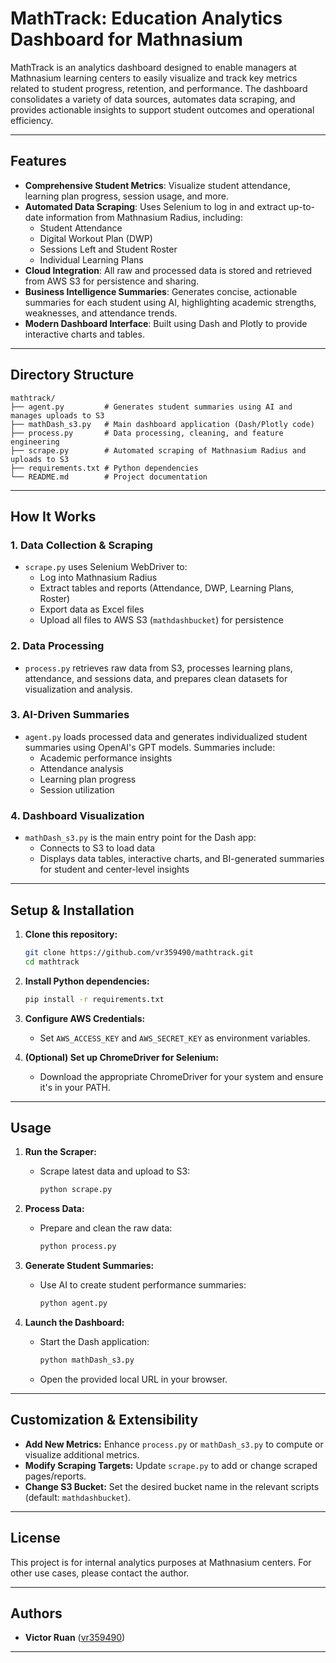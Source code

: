 # MathTrack: Education Analytics Dashboard for Mathnasium

MathTrack is an analytics dashboard designed to enable managers at Mathnasium learning centers to easily visualize and track key metrics related to student progress, retention, and performance. The dashboard consolidates a variety of data sources, automates data scraping, and provides actionable insights to support student outcomes and operational efficiency.

---

## Features

- **Comprehensive Student Metrics**: Visualize student attendance, learning plan progress, session usage, and more.
- **Automated Data Scraping**: Uses Selenium to log in and extract up-to-date information from Mathnasium Radius, including:
  - Student Attendance
  - Digital Workout Plan (DWP)
  - Sessions Left and Student Roster
  - Individual Learning Plans
- **Cloud Integration**: All raw and processed data is stored and retrieved from AWS S3 for persistence and sharing.
- **Business Intelligence Summaries**: Generates concise, actionable summaries for each student using AI, highlighting academic strengths, weaknesses, and attendance trends.
- **Modern Dashboard Interface**: Built using Dash and Plotly to provide interactive charts and tables.

---

## Directory Structure

```
mathtrack/
├── agent.py         # Generates student summaries using AI and manages uploads to S3
├── mathDash_s3.py   # Main dashboard application (Dash/Plotly code)
├── process.py       # Data processing, cleaning, and feature engineering
├── scrape.py        # Automated scraping of Mathnasium Radius and uploads to S3
├── requirements.txt # Python dependencies
└── README.md        # Project documentation
```

---

## How It Works

### 1. Data Collection & Scraping

- `scrape.py` uses Selenium WebDriver to:
  - Log into Mathnasium Radius
  - Extract tables and reports (Attendance, DWP, Learning Plans, Roster)
  - Export data as Excel files
  - Upload all files to AWS S3 (`mathdashbucket`) for persistence

### 2. Data Processing

- `process.py` retrieves raw data from S3, processes learning plans, attendance, and sessions data, and prepares clean datasets for visualization and analysis.

### 3. AI-Driven Summaries

- `agent.py` loads processed data and generates individualized student summaries using OpenAI's GPT models. Summaries include:
  - Academic performance insights
  - Attendance analysis
  - Learning plan progress
  - Session utilization

### 4. Dashboard Visualization

- `mathDash_s3.py` is the main entry point for the Dash app:
  - Connects to S3 to load data
  - Displays data tables, interactive charts, and BI-generated summaries for student and center-level insights

---

## Setup & Installation

1. **Clone this repository:**
   ```bash
   git clone https://github.com/vr359490/mathtrack.git
   cd mathtrack
   ```

2. **Install Python dependencies:**
   ```bash
   pip install -r requirements.txt
   ```

3. **Configure AWS Credentials:**
   - Set `AWS_ACCESS_KEY` and `AWS_SECRET_KEY` as environment variables.

4. **(Optional) Set up ChromeDriver for Selenium:**
   - Download the appropriate ChromeDriver for your system and ensure it's in your PATH.

---

## Usage

1. **Run the Scraper:**
   - Scrape latest data and upload to S3:
     ```bash
     python scrape.py
     ```

2. **Process Data:**
   - Prepare and clean the raw data:
     ```bash
     python process.py
     ```

3. **Generate Student Summaries:**
   - Use AI to create student performance summaries:
     ```bash
     python agent.py
     ```

4. **Launch the Dashboard:**
   - Start the Dash application:
     ```bash
     python mathDash_s3.py
     ```
   - Open the provided local URL in your browser.

---

## Customization & Extensibility

- **Add New Metrics:** Enhance `process.py` or `mathDash_s3.py` to compute or visualize additional metrics.
- **Modify Scraping Targets:** Update `scrape.py` to add or change scraped pages/reports.
- **Change S3 Bucket:** Set the desired bucket name in the relevant scripts (default: `mathdashbucket`).


---

## License

This project is for internal analytics purposes at Mathnasium centers. For other use cases, please contact the author.

---

## Authors

- **Victor Ruan** ([vr359490](https://github.com/vr359490))

---
